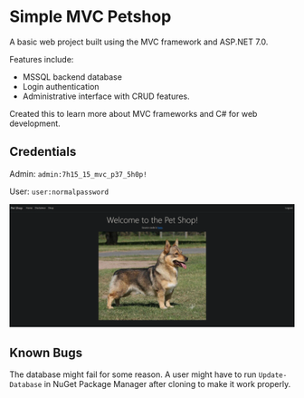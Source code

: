 # Simple MVC Petshop

A basic web project built using the MVC framework and ASP.NET 7.0.

Features include:
* MSSQL backend database
* Login authentication
* Administrative interface with CRUD features.

Created this to learn more about MVC frameworks and C# for web development.

## Credentials

Admin: `admin:7h15_15_mvc_p37_5h0p!`

User: `user:normalpassword`

![](assets/README-image.png)

## Known Bugs

The database might fail for some reason. A user might have to run `Update-Database` in NuGet Package Manager after cloning to make it work properly.